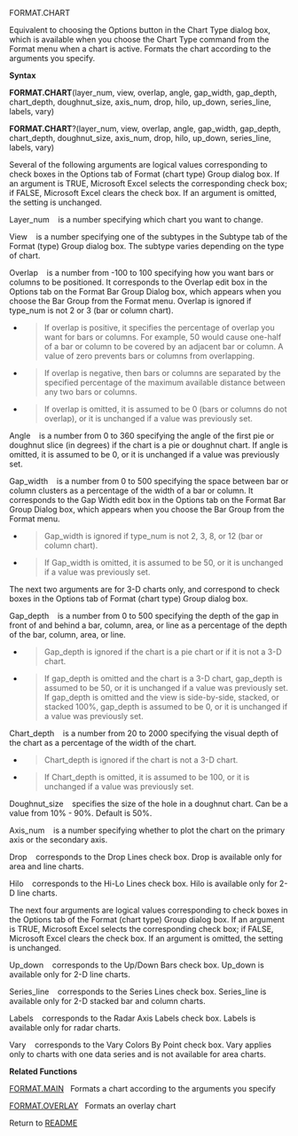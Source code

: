 FORMAT.CHART

Equivalent to choosing the Options button in the Chart Type dialog box,
which is available when you choose the Chart Type command from the
Format menu when a chart is active. Formats the chart according to the
arguments you specify.

**Syntax**

**FORMAT.CHART**(layer\_num, view, overlap, angle, gap\_width,
gap\_depth, chart\_depth, doughnut\_size, axis\_num, drop, hilo,
up\_down, series\_line, labels, vary)

**FORMAT.CHART**?(layer\_num, view, overlap, angle, gap\_width,
gap\_depth, chart\_depth, doughnut\_size, axis\_num, drop, hilo,
up\_down, series\_line, labels, vary)

Several of the following arguments are logical values corresponding to
check boxes in the Options tab of Format (chart type) Group dialog box.
If an argument is TRUE, Microsoft Excel selects the corresponding check
box; if FALSE, Microsoft Excel clears the check box. If an argument is
omitted, the setting is unchanged.

Layer\_num&nbsp;&nbsp;&nbsp;&nbsp;is a number specifying which chart you
want to change.

View&nbsp;&nbsp;&nbsp;&nbsp;is a number specifying one of the subtypes
in the Subtype tab of the Format (type) Group dialog box. The subtype
varies depending on the type of chart.

Overlap&nbsp;&nbsp;&nbsp;&nbsp;is a number from -100 to 100 specifying
how you want bars or columns to be positioned. It corresponds to the
Overlap edit box in the Options tab on the Format Bar Group Dialog box,
which appears when you choose the Bar Group from the Format menu.
Overlap is ignored if type\_num is not 2 or 3 (bar or column chart).

  - > If overlap is positive, it specifies the percentage of overlap you
    > want for bars or columns. For example, 50 would cause one-half of
    > a bar or column to be covered by an adjacent bar or column. A
    > value of zero prevents bars or columns from overlapping.

  - > If overlap is negative, then bars or columns are separated by the
    > specified percentage of the maximum available distance between any
    > two bars or columns.

  - > If overlap is omitted, it is assumed to be 0 (bars or columns do
    > not overlap), or it is unchanged if a value was previously set.

Angle&nbsp;&nbsp;&nbsp;&nbsp;is a number from 0 to 360 specifying the
angle of the first pie or doughnut slice (in degrees) if the chart is a
pie or doughnut chart. If angle is omitted, it is assumed to be 0, or it
is unchanged if a value was previously set.

Gap\_width&nbsp;&nbsp;&nbsp;&nbsp;is a number from 0 to 500 specifying
the space between bar or column clusters as a percentage of the width of
a bar or column. It corresponds to the Gap Width edit box in the Options
tab on the Format Bar Group Dialog box, which appears when you choose
the Bar Group from the Format menu.

  - > Gap\_width is ignored if type\_num is not 2, 3, 8, or 12 (bar or
    > column chart).

  - > If Gap\_width is omitted, it is assumed to be 50, or it is
    > unchanged if a value was previously set.


The next two arguments are for 3-D charts only, and correspond to check
boxes in the Options tab of Format (chart type) Group dialog box.

Gap\_depth&nbsp;&nbsp;&nbsp;&nbsp;is a number from 0 to 500 specifying
the depth of the gap in front of and behind a bar, column, area, or line
as a percentage of the depth of the bar, column, area, or line.

  - > Gap\_depth is ignored if the chart is a pie chart or if it is not
    > a 3-D chart.

  - > If gap\_depth is omitted and the chart is a 3-D chart, gap\_depth
    > is assumed to be 50, or it is unchanged if a value was previously
    > set. If gap\_depth is omitted and the view is side-by-side,
    > stacked, or stacked 100%, gap\_depth is assumed to be 0, or it is
    > unchanged if a value was previously set.


Chart\_depth&nbsp;&nbsp;&nbsp;&nbsp;is a number from 20 to 2000
specifying the visual depth of the chart as a percentage of the width of
the chart.

  - > Chart\_depth is ignored if the chart is not a 3-D chart.

  - > If Chart\_depth is omitted, it is assumed to be 100, or it is
    > unchanged if a value was previously set.


Doughnut\_size&nbsp;&nbsp;&nbsp;&nbsp;specifies the size of the hole in
a doughnut chart. Can be a value from 10% - 90%. Default is 50%.

Axis\_num&nbsp;&nbsp;&nbsp;&nbsp;is a number specifying whether to plot
the chart on the primary axis or the secondary axis.

Drop&nbsp;&nbsp;&nbsp;&nbsp;corresponds to the Drop Lines check box.
Drop is available only for area and line charts.

Hilo&nbsp;&nbsp;&nbsp;&nbsp;corresponds to the Hi-Lo Lines check box.
Hilo is available only for 2-D line charts.

The next four arguments are logical values corresponding to check boxes
in the Options tab of the Format (chart type) Group dialog box. If an
argument is TRUE, Microsoft Excel selects the corresponding check box;
if FALSE, Microsoft Excel clears the check box. If an argument is
omitted, the setting is unchanged.

Up\_down&nbsp;&nbsp;&nbsp;&nbsp;corresponds to the Up/Down Bars check
box. Up\_down is available only for 2-D line charts.

Series\_line&nbsp;&nbsp;&nbsp;&nbsp;corresponds to the Series Lines
check box. Series\_line is available only for 2-D stacked bar and column
charts.

Labels&nbsp;&nbsp;&nbsp;&nbsp;corresponds to the Radar Axis Labels check
box. Labels is available only for radar charts.

Vary&nbsp;&nbsp;&nbsp;&nbsp;corresponds to the Vary Colors By Point
check box. Vary applies only to charts with one data series and is not
available for area charts.

**Related Functions**

[FORMAT.MAIN](FORMAT.MAIN.md)&nbsp;&nbsp;&nbsp;Formats a chart according to the arguments
you specify

[FORMAT.OVERLAY](FORMAT.OVERLAY.md)&nbsp;&nbsp;&nbsp;Formats an overlay chart



Return to [README](README.md)


